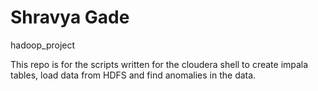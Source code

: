# Shravya Gade
hadoop_project

This repo is for the scripts written for the cloudera shell to create impala tables, load data from HDFS and find anomalies in the data.
